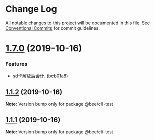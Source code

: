 # Change Log

All notable changes to this project will be documented in this file.
See [Conventional Commits](https://conventionalcommits.org) for commit guidelines.

# [1.7.0](https://github.com/wengpengfei/bee-cli/compare/v1.6.0...v1.7.0) (2019-10-16)


### Features

* sd卡解放后会计. ([bcb01a8](https://github.com/wengpengfei/bee-cli/commit/bcb01a8d114f3e842234d2daf377e8216ba6af28))





## [1.1.2](https://github.com/wengpengfei/bee-cli/compare/v1.1.1...v1.1.2) (2019-10-16)

**Note:** Version bump only for package @bee/cli-test





## [1.1.1](https://github.com/wengpengfei/bee-cli/compare/v1.1.0...v1.1.1) (2019-10-16)

**Note:** Version bump only for package @bee/cli-test
